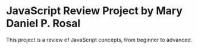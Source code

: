 # JavaScript Review Project by Mary Daniel P. Rosal
This project is a review of JavaScript concepts, from beginner to advanced.